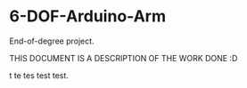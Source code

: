 # 6-DOF-Arduino-Arm
End-of-degree project.

THIS DOCUMENT IS A DESCRIPTION OF THE WORK DONE :D

t
te
tes 
test 
test.

